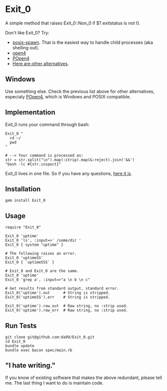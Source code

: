 Exit\_0
=========

A simple method that raises Exit\_0::Non\_0 
if $?.exitstatus is not 0. 

Don't like Exit\_0? Try:

* [posix-spawn](https://github.com/rtomayko/posix-spawn).
That is the easiest way to handle child processes 
(aka shelling out). 
* [open4](https://github.com/ahoward/open4)
* [POpen4](https://github.com/shairontoledo/popen4)
* [Here are other alternatives](http://stackoverflow.com/questions/6338908/ruby-difference-between-exec-system-and-x-or-backticks).

Windows
------

Use something else. Check the previous list above
for other alternatives, 
especialy [POpen4](https://github.com/shairontoledo/popen4),
which is Windows and POSIX compatible.

Implementation
----

Exit\_0 runs your command through bash:

    Exit_0 "
      cd ~/
      pwd
    "

    # --> Your command is processed as:
    str = str.split("\n").map(:strip).map(&:reject).join('&&')
    "bash -lc #{str.inspect}"

Exit\_0 lives in one file. So if you have any questions, [here
it is](https://github.com/da99/Exit\_0/blob/master/lib/Exit\_0.rb).


Installation
------------

    gem install Exit_0

Usage
------

    require "Exit_0"
    
    Exit_0 'uptime'
    Exit_0 'ls', :input=>' /some/dir '
    Exit_0 { system "uptime" }
    
    # The following raises an error.
    Exit_0 'uptimeSS'
    Exit_0 { `uptimeSSS` }

    # Exit_0 and Exit_0 are the same.
    Exit_0 'uptime'
    Exit_0 'grep a', :input=>"a \n b \n c"

    # Get results from standard output, standard error.
    Exit_0('uptime').out      # String is stripped.
    Exit_0('uptimeSS').err    # String is stripped.
    
    Exit_0('uptime').raw_out  # Raw string, no :strip used.
    Exit_0('uptime').raw_err  # Raw string, no :strip used.
    
Run Tests
---------

    git clone git@github.com:da99/Exit_0.git
    cd Exit_0
    bundle update
    bundle exec bacon spec/main.rb

"I hate writing."
-----------------------------

If you know of existing software that makes the above redundant,
please tell me. The last thing I want to do is maintain code.


